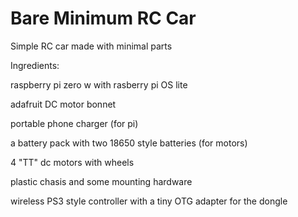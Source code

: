 # Bare Minimum RC Car
Simple RC car made with minimal parts

Ingredients:

raspberry pi zero w with rasberry pi OS lite 

adafruit DC motor bonnet

portable phone charger (for pi)

a battery pack with two 18650 style batteries (for motors)

4 "TT" dc motors with wheels

plastic chasis and some mounting hardware

wireless PS3 style controller with a tiny OTG adapter for the dongle
